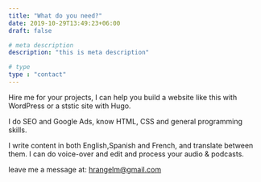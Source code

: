 ```yaml
---
title: "What do you need?"
date: 2019-10-29T13:49:23+06:00
draft: false

# meta description
description: "this is meta description"

# type
type : "contact"
---
```

Hire me for your projects, I can help you build a website like this with WordPress or a ststic site with Hugo.

I do SEO and Google Ads, know HTML, CSS and general programming skills.

I write content in both English,Spanish and French, and translate between them. I can do voice-over and edit and process your audio & podcasts.

leave me a message at: hrangelm@gmail.com
